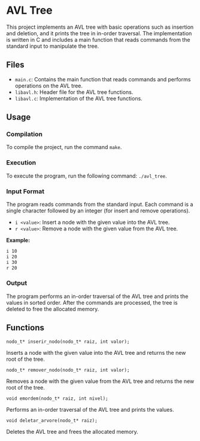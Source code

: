 # AVL Tree

This project implements an AVL tree with basic operations such as insertion and deletion, and it prints the tree in in-order traversal. The implementation is written in C and includes a main function that reads commands from the standard input to manipulate the tree.

## Files

- `main.c`: Contains the main function that reads commands and performs operations on the AVL tree.
- `libavl.h`: Header file for the AVL tree functions.
- `libavl.c`: Implementation of the AVL tree functions.

## Usage

### Compilation

To compile the project, run the command `make`.

### Execution

To execute the program, run the following command: `./avl_tree`.

### Input Format

The program reads commands from the standard input. Each command is a single character followed by an integer (for insert and remove operations).

- `i <value>`: Insert a node with the given value into the AVL tree.
- `r <value>`: Remove a node with the given value from the AVL tree.

**Example:**

```sh
i 10
i 20
i 30
r 20
```

### Output

The program performs an in-order traversal of the AVL tree and prints the values in sorted order. After the commands are processed, the tree is deleted to free the allocated memory.

## Functions

`nodo_t* inserir_nodo(nodo_t* raiz, int valor);`

Inserts a node with the given value into the AVL tree and returns the new root of the tree.

`nodo_t* remover_nodo(nodo_t* raiz, int valor);`

Removes a node with the given value from the AVL tree and returns the new root of the tree.

`void emordem(nodo_t* raiz, int nivel);`

Performs an in-order traversal of the AVL tree and prints the values.

`void deletar_arvore(nodo_t* raiz);`

Deletes the AVL tree and frees the allocated memory.
